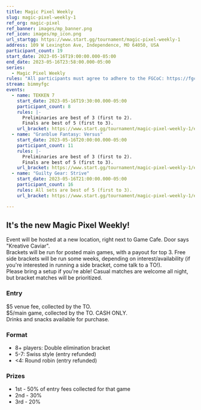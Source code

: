 ```yaml
---
title: Magic Pixel Weekly
slug: magic-pixel-weekly-1
ref_org: magic-pixel
ref_banner: images/mp_banner.png
ref_icon: images/mp_icon.png
url_startgg: https://www.start.gg/tournament/magic-pixel-weekly-1
address: 109 W Lexington Ave, Independence, MO 64050, USA
participant_count: 19
start_date: 2023-05-16T19:00:00.000-05:00
end_date: 2023-05-16T23:58:00.000-05:00
series:
  - Magic Pixel Weekly
rules: "All participants must agree to adhere to the FGCoC: https://fgcoc.com/"
stream: bimmyfgc
events:
  - name: TEKKEN 7
    start_date: 2023-05-16T19:30:00.000-05:00
    participant_count: 8
    rules: |-
      Preliminaries are best of 3 (first to 2).  
      Finals are best of 5 (first to 3).
    url_bracket: https://www.start.gg/tournament/magic-pixel-weekly-1/events/tekken-7/brackets/1369659/2083560
  - name: "Granblue Fantasy: Versus"
    start_date: 2023-05-16T20:00:00.000-05:00
    participant_count: 11
    rules: |-
      Preliminaries are best of 3 (first to 2).  
      Finals are best of 5 (first to 3).
    url_bracket: https://www.start.gg/tournament/magic-pixel-weekly-1/events/granblue-fantasy-versus/brackets/1370928/2085276
  - name: "Guilty Gear: Strive"
    start_date: 2023-05-16T21:00:00.000-05:00
    participant_count: 16
    rules: All sets are best of 5 (first to 3).
    url_bracket: https://www.start.gg/tournament/magic-pixel-weekly-1/events/strive/brackets/1369658/2083559

---
```


## It's the new Magic Pixel Weekly! 

Event will be hosted at a new location, right next to Game Cafe. Door says "Kreative Caviar".   
Brackets will be run for posted main games, with a payout for top 3. Free side brackets will be run some weeks, depending on interest/availability (if you're interested in running a side bracket, come talk to a TO!).  
Please bring a setup if you're able! Casual matches are welcome all night, but bracket matches will be prioritized.

### Entry

$5 venue fee, collected by the TO.  
$5/main game, collected by the TO. CASH ONLY.  
Drinks and snacks available for purchase.

### Format

- 8+ players: Double elimination bracket
- 5-7: Swiss style (entry refunded)
- <4: Round robin (entry refunded)

### Prizes

- 1st - 50% of entry fees collected for that game
- 2nd - 30%
- 3rd - 20%
  